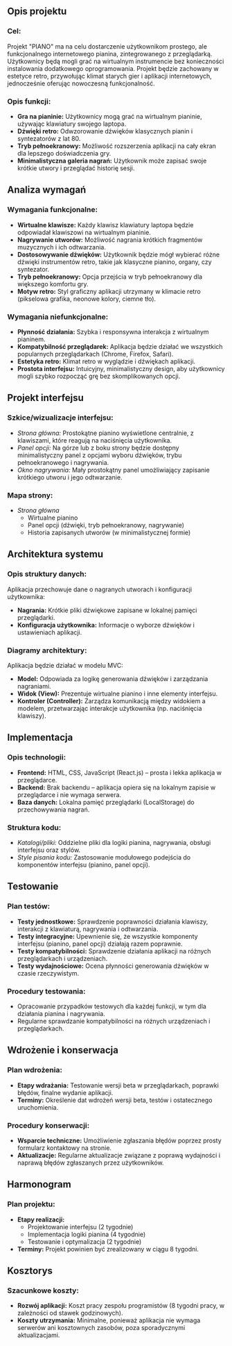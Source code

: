 ## Opis projektu

### Cel:

Projekt "PIANO" ma na celu dostarczenie użytkownikom prostego, ale funkcjonalnego internetowego pianina, zintegrowanego z przeglądarką. Użytkownicy będą mogli grać na wirtualnym instrumencie bez konieczności instalowania dodatkowego oprogramowania. Projekt będzie zachowany w estetyce retro, przywołując klimat starych gier i aplikacji internetowych, jednocześnie oferując nowoczesną funkcjonalność.

### Opis funkcji:

- **Gra na pianinie:** Użytkownicy mogą grać na wirtualnym pianinie, używając klawiatury swojego laptopa.
- **Dźwięki retro:** Odwzorowanie dźwięków klasycznych pianin i syntezatorów z lat 80.
- **Tryb pełnoekranowy:** Możliwość rozszerzenia aplikacji na cały ekran dla lepszego doświadczenia gry.
- **Minimalistyczna galeria nagrań:** Użytkownik może zapisać swoje krótkie utwory i przeglądać historię sesji.

## Analiza wymagań

### Wymagania funkcjonalne:

- **Wirtualne klawisze:** Każdy klawisz klawiatury laptopa będzie odpowiadał klawiszowi na wirtualnym pianinie.
- **Nagrywanie utworów:** Możliwość nagrania krótkich fragmentów muzycznych i ich odtwarzania.
- **Dostosowywanie dźwięków:** Użytkownik będzie mógł wybierać różne dźwięki instrumentów retro, takie jak klasyczne pianino, organy, czy syntezator.
- **Tryb pełnoekranowy:** Opcja przejścia w tryb pełnoekranowy dla większego komfortu gry.
- **Motyw retro:** Styl graficzny aplikacji utrzymany w klimacie retro (pikselowa grafika, neonowe kolory, ciemne tło).

### Wymagania niefunkcjonalne:

- **Płynność działania:** Szybka i responsywna interakcja z wirtualnym pianinem.
- **Kompatybilność przeglądarek:** Aplikacja będzie działać we wszystkich popularnych przeglądarkach (Chrome, Firefox, Safari).
- **Estetyka retro:** Klimat retro w wyglądzie i dźwiękach aplikacji.
- **Prostota interfejsu:** Intuicyjny, minimalistyczny design, aby użytkownicy mogli szybko rozpocząć grę bez skomplikowanych opcji.

## Projekt interfejsu

### Szkice/wizualizacje interfejsu:

- _Strona główna:_ Prostokątne pianino wyświetlone centralnie, z klawiszami, które reagują na naciśnięcia użytkownika.
- _Panel opcji:_ Na górze lub z boku strony będzie dostępny minimalistyczny panel z opcjami wyboru dźwięków, trybu pełnoekranowego i nagrywania.
- _Okno nagrywania:_ Mały prostokątny panel umożliwiający zapisanie krótkiego utworu i jego odtwarzanie.

### Mapa strony:

- _Strona główna_
  - Wirtualne pianino
  - Panel opcji (dźwięki, tryb pełnoekranowy, nagrywanie)
  - Historia zapisanych utworów (w minimalistycznej formie)

## Architektura systemu

### Opis struktury danych:

Aplikacja przechowuje dane o nagranych utworach i konfiguracji użytkownika:

- **Nagrania:** Krótkie pliki dźwiękowe zapisane w lokalnej pamięci przeglądarki.
- **Konfiguracja użytkownika:** Informacje o wyborze dźwięków i ustawieniach aplikacji.

### Diagramy architektury:

Aplikacja będzie działać w modelu MVC:

- **Model:** Odpowiada za logikę generowania dźwięków i zarządzania nagraniami.
- **Widok (View):** Prezentuje wirtualne pianino i inne elementy interfejsu.
- **Kontroler (Controller):** Zarządza komunikacją między widokiem a modelem, przetwarzając interakcje użytkownika (np. naciśnięcia klawiszy).

## Implementacja

### Opis technologii:

- **Frontend:** HTML, CSS, JavaScript (React.js) – prosta i lekka aplikacja w przeglądarce.
- **Backend:** Brak backendu – aplikacja opiera się na lokalnym zapisie w przeglądarce i nie wymaga serwera.
- **Baza danych:** Lokalna pamięć przeglądarki (LocalStorage) do przechowywania nagrań.

### Struktura kodu:

- _Katalogi/pliki:_ Oddzielne pliki dla logiki pianina, nagrywania, obsługi interfejsu oraz stylów.
- _Style pisania kodu:_ Zastosowanie modułowego podejścia do komponentów interfejsu (pianino, panel opcji).

## Testowanie

### Plan testów:

- **Testy jednostkowe:** Sprawdzenie poprawności działania klawiszy, interakcji z klawiaturą, nagrywania i odtwarzania.
- **Testy integracyjne:** Upewnienie się, że wszystkie komponenty interfejsu (pianino, panel opcji) działają razem poprawnie.
- **Testy kompatybilności:** Sprawdzenie działania aplikacji na różnych przeglądarkach i urządzeniach.
- **Testy wydajnościowe:** Ocena płynności generowania dźwięków w czasie rzeczywistym.

### Procedury testowania:

- Opracowanie przypadków testowych dla każdej funkcji, w tym dla działania pianina i nagrywania.
- Regularne sprawdzanie kompatybilności na różnych urządzeniach i przeglądarkach.

## Wdrożenie i konserwacja

### Plan wdrożenia:

- **Etapy wdrażania:** Testowanie wersji beta w przeglądarkach, poprawki błędów, finalne wydanie aplikacji.
- **Terminy:** Określenie dat wdrożeń wersji beta, testów i ostatecznego uruchomienia.

### Procedury konserwacji:

- **Wsparcie techniczne:** Umożliwienie zgłaszania błędów poprzez prosty formularz kontaktowy na stronie.
- **Aktualizacje:** Regularne aktualizacje związane z poprawą wydajności i naprawą błędów zgłaszanych przez użytkowników.

## Harmonogram

### Plan projektu:

- **Etapy realizacji:**
  - Projektowanie interfejsu (2 tygodnie)
  - Implementacja logiki pianina (4 tygodnie)
  - Testowanie i optymalizacja (2 tygodnie)
- **Terminy:** Projekt powinien być zrealizowany w ciągu 8 tygodni.

## Kosztorys

### Szacunkowe koszty:

- **Rozwój aplikacji:** Koszt pracy zespołu programistów (8 tygodni pracy, w zależności od stawek godzinowych).
- **Koszty utrzymania:** Minimalne, ponieważ aplikacja nie wymaga serwerów ani kosztownych zasobów, poza sporadycznymi aktualizacjami.
